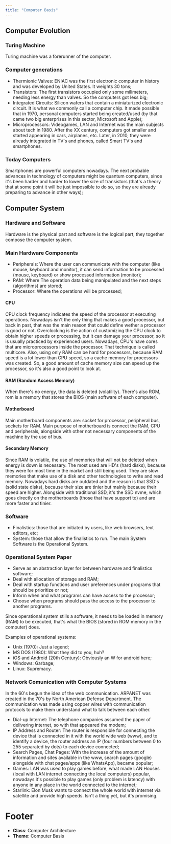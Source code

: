 ```yaml
---
title: "Computer Basis"
---
```


## Computer Evolution

### Turing Machine

Turing machine was a forerunner of the computer.

### Computer generations

- Thermionic Valves: ENIAC was the first electronic computer in history and was developed by United States. It weights 30 tons;
- Transistors: The first transistors occupied only some milimeters, needing less energy than valves. So the computers got less big;
- Integrated Circuits: Silicon wafers that contain a miniaturized electronic circuit. It is what we commonly call a computer chip. It made possible that in 1970, personal computers started being created/used (by that came two big enterprises in this sector, Microsoft and Apple);
- Microprocessors: Videogames, LAN and Internet was the main subjects about tech in 1980. After the XX century, computers got smaller and started appearing in cars, airplanes, etc. Later, in 2010, they were already integrated in TV's and phones, called Smart TV's and smartphones.

### Today Computers

Smartphones are powerful computers nowadays. The next probable advances in technology of computers might be quantum computers, since it's been harder and harder to lower the size of transistors (that's a theory that at some point it will be just impossible to do so, so they are already preparing to advance in other ways);

## Computer System

### Hardware and Software

Hardware is the physical part and software is the logical part, they together compose the computer system.

### Main Hardware Components

- Peripherals: Where the user can communicate with the computer (like mouse, keyboard and monitor), it can send information to be processed (mouse, keyboard) or show processed information (monitor);
- RAM: Where The operation data being manipulated and the next steps (algorithms) are stored;
- Processor: Where the operations will be processed;

#### CPU

CPU clock frequency indicates the speed of the processor at executing operations. Nowadays isn't the only thing that makes a good processor, but back in past, that was the main reason that could define wether a processor is good or not.
Overclocking is the action of customizing the CPU clock to obtain higher speeds or processing, but it can damage your processor, so it is usually practiced by experienced users.
Nowadays, CPU's have cores that are microprocessors inside the processor. That technique is called multicore. Also, using only RAM can be hard for processors, because RAM speed is a lot lower than CPU speed, so a cache memory for processors was created. So, a good amount of cache memory size can speed up the processor, so it's also a good point to look at.

#### RAM (Random Access Memory)

When there's no energy, the data is deleted (volatility). There's also ROM, rom is a memory that stores the BIOS (main software of each computer).

#### Motherboard

Main motherboard components are: socket for processor, peripheral bus, sockets for RAM. Main purpose of motherboard is connect the RAM, CPU and peripherals, alongside with other not necessary components of the machine by the use of bus.

#### Secondary Memory

Since RAM is volatile, the use of memories that will not be deleted when energy is down is necessary. The most used are HD's (hard disks), because they were for most time in the market and still being used. They are slow memories that make use of a disk and other technologies to write and read memory.
Nowadays hard disks are outdated and the reason is that SSD's (solid state disks), because their size are tinier but mainly because their speed are higher. Alongside with traditional SSD, it's the SSD nvme, which goes directly on the motherboards (those that have support to) and are more faster and tinier.

### Software

- Finalistics: those that are initiated by users, like web browsers, text editors, etc;
- System: those that allow the finalistics to run. The main System Software is the Operational System.

### Operational System Paper

- Serve as an abstraction layer for between hardware and finalistics software;
- Deal with allocation of storage and RAM;
- Deal with startup functions and user preferences under programs that should be prioritize or not;
- Inform when and what programs can have access to the processor;
- Choose when programs should pass the access to the processor to another programs.

Since operational system stills a software, it needs to be loaded in memory (RAM) to be executed, that's what the BIOS (stored in ROM memory in the computer) does.

Examples of operational systems:

- Unix (1970): Just a legend;
- MS DOS (1980): What they did to you, huh?
- iOS and Android (20th Century): Obviously an W for android here;
- Windows: Garbage;
- Linux: Supremacy.

### Network Comunication with Computer Systems

In the 60's begun the idea of the web communication. ARPANET was created in the 70's by North American Defense Department. The communication was made using copper wires with communication protocols to make them understand what to talk between each other.

- Dial-up Internet: The telephone companies assumed the paper of delivering internet, so with that appeared the modem;
- IP Address and Router: The router is responsible for connecting the device that is connected in it with the world wide web (www), and to identify a device, the router address an IP (four numbers between 0 to 255 separated by dots) to each device connected;
- Search Pages, Chat Pages: With the increase of the amount of information and sites available in the www, search pages (google) alongside with chat pages/apps (like WhatsApp), became popular;
- Games: LAN was used to play games before, what made LAN Houses (local with LAN internet connecting the local computers) popular, nowadays it's possible to play games (only problem is latency) with anyone in any place in the world connected to the internet;
- Starlink: Elon Musk wants to connect the whole world with internet via satellite and provide high speeds. Isn't a thing yet, but it's promising.

# Footer

- **Class**: Computer Architecture
- **Theme**: Computer Basis